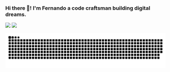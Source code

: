 ### <hello world> Hi there 👋! I'm Fernando a code craftsman building digital dreams.

<!--
**mota-fernando/mota-fernando** is a ✨ _special_ ✨ repository because its `README.md` (this file) appears on your GitHub profile.

Here are some ideas to get you started:

- 🔭 I’m currently working on ...
- 🌱 I’m currently learning ...
- 👯 I’m looking to collaborate on ...
- 🤔 I’m looking for help with ...
- 💬 Ask me about ...
- 📫 How to reach me: ...
- 😄 Pronouns: ...
- ⚡ Fun fact: ...
-->
<div>
<img height="185em" src="https://github-readme-stats.vercel.app/api?username=mota-fernando&show_icons=true&theme=transparent" />

<img height="185em" src="https://github-readme-stats.vercel.app/api/top-langs/?username=mota-fernando&layout=compact&langs_count=16&theme=transparent" />
</div>

![Snake animation](https://github.com/mota-fernando/mota-fernando/blob/output/github-contribution-grid-snake.svg)
